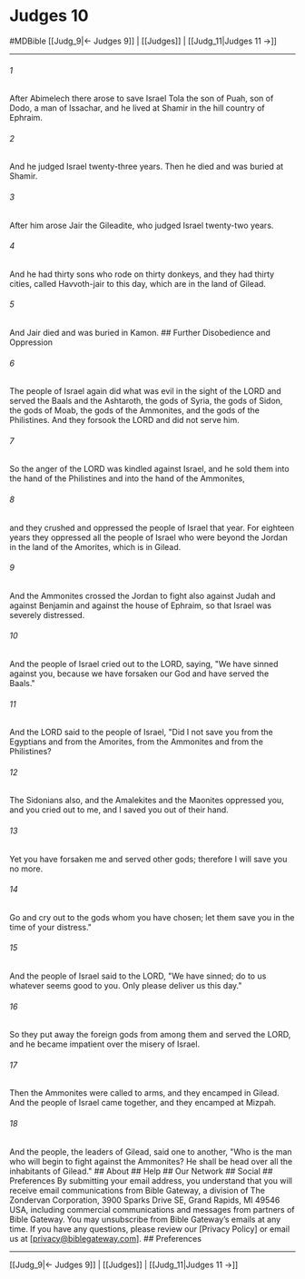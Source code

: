 # Judges 10
#MDBible
[[Judg_9|← Judges 9]] | [[Judges]] | [[Judg_11|Judges 11 →]]

***


###### 1 
After Abimelech there arose to save Israel Tola the son of Puah, son of Dodo, a man of Issachar, and he lived at Shamir in the hill country of Ephraim. 

###### 2 
And he judged Israel twenty-three years. Then he died and was buried at Shamir. 

###### 3 
After him arose Jair the Gileadite, who judged Israel twenty-two years. 

###### 4 
And he had thirty sons who rode on thirty donkeys, and they had thirty cities, called Havvoth-jair to this day, which are in the land of Gilead. 

###### 5 
And Jair died and was buried in Kamon. ## Further Disobedience and Oppression 

###### 6 
The people of Israel again did what was evil in the sight of the LORD and served the Baals and the Ashtaroth, the gods of Syria, the gods of Sidon, the gods of Moab, the gods of the Ammonites, and the gods of the Philistines. And they forsook the LORD and did not serve him. 

###### 7 
So the anger of the LORD was kindled against Israel, and he sold them into the hand of the Philistines and into the hand of the Ammonites, 

###### 8 
and they crushed and oppressed the people of Israel that year. For eighteen years they oppressed all the people of Israel who were beyond the Jordan in the land of the Amorites, which is in Gilead. 

###### 9 
And the Ammonites crossed the Jordan to fight also against Judah and against Benjamin and against the house of Ephraim, so that Israel was severely distressed. 

###### 10 
And the people of Israel cried out to the LORD, saying, "We have sinned against you, because we have forsaken our God and have served the Baals." 

###### 11 
And the LORD said to the people of Israel, "Did I not save you from the Egyptians and from the Amorites, from the Ammonites and from the Philistines? 

###### 12 
The Sidonians also, and the Amalekites and the Maonites oppressed you, and you cried out to me, and I saved you out of their hand. 

###### 13 
Yet you have forsaken me and served other gods; therefore I will save you no more. 

###### 14 
Go and cry out to the gods whom you have chosen; let them save you in the time of your distress." 

###### 15 
And the people of Israel said to the LORD, "We have sinned; do to us whatever seems good to you. Only please deliver us this day." 

###### 16 
So they put away the foreign gods from among them and served the LORD, and he became impatient over the misery of Israel. 

###### 17 
Then the Ammonites were called to arms, and they encamped in Gilead. And the people of Israel came together, and they encamped at Mizpah. 

###### 18 
And the people, the leaders of Gilead, said one to another, "Who is the man who will begin to fight against the Ammonites? He shall be head over all the inhabitants of Gilead." ## About ## Help ## Our Network ## Social ## Preferences By submitting your email address, you understand that you will receive email communications from Bible Gateway, a division of The Zondervan Corporation, 3900 Sparks Drive SE, Grand Rapids, MI 49546 USA, including commercial communications and messages from partners of Bible Gateway. You may unsubscribe from Bible Gateway&rsquo;s emails at any time. If you have any questions, please review our [Privacy Policy] or email us at [privacy@biblegateway.com]. ## Preferences

***

[[Judg_9|← Judges 9]] | [[Judges]] | [[Judg_11|Judges 11 →]]
